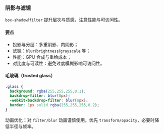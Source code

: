 ### 阴影与滤镜

`box-shadow`/`filter` 提升层次与质感，注意性能与可访问性。

#### 要点
- 投影与分层：多重阴影、内阴影；
- 滤镜：`blur`/`brightness`/`grayscale` 等；
- 性能：GPU 合成与重绘成本；
- 对比度与可读性：避免过度模糊影响可访问性。

#### 毛玻璃（frosted glass）

```css
.glass {
  background: rgba(255,255,255,0.1);
  backdrop-filter: blur(8px);
  -webkit-backdrop-filter: blur(8px);
  border: 1px solid rgba(255,255,255,0.2);
}
```

动画优化：对 `filter/blur` 动画谨慎使用，优先 `transform/opacity`，必要时降低半径与帧率。
